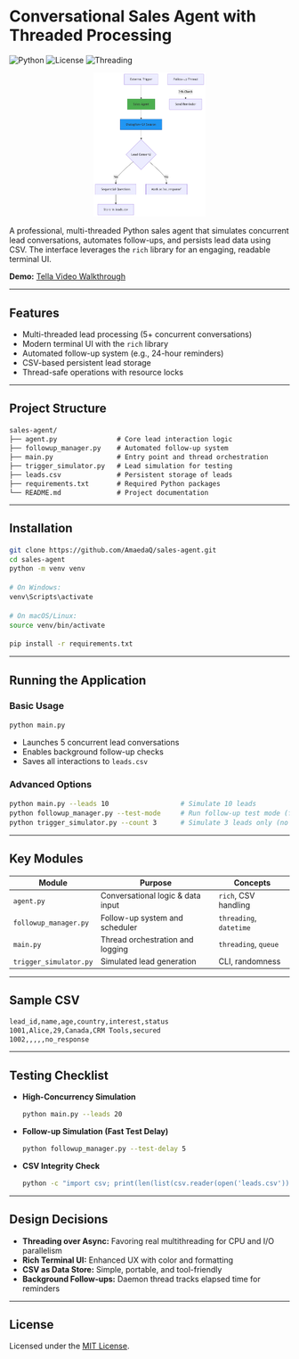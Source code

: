 # Conversational Sales Agent with Threaded Processing

![Python](https://img.shields.io/badge/python-3.8+-blue.svg)
![License](https://img.shields.io/github/license/AmaedaQ/sales-agent)
![Threading](https://img.shields.io/badge/multithreading-supported-green)

<p align="center">
  <img src="architecture-diagram.png" alt="Architecture Diagram" width="200"/>
</p>

A professional, multi-threaded Python sales agent that simulates concurrent lead conversations, automates follow-ups, and persists lead data using CSV. The interface leverages the `rich` library for an engaging, readable terminal UI.

 **Demo:** [Tella Video Walkthrough](https://www.tella.tv/video/sales-agent-1-cpdm)

---

##  Features

- Multi-threaded lead processing (5+ concurrent conversations)
- Modern terminal UI with the `rich` library
- Automated follow-up system (e.g., 24-hour reminders)
- CSV-based persistent lead storage
- Thread-safe operations with resource locks

---

##  Project Structure

```
sales-agent/
├── agent.py               # Core lead interaction logic
├── followup_manager.py    # Automated follow-up system
├── main.py                # Entry point and thread orchestration
├── trigger_simulator.py   # Lead simulation for testing
├── leads.csv              # Persistent storage of leads
├── requirements.txt       # Required Python packages
└── README.md              # Project documentation
```

---

##  Installation

```bash
git clone https://github.com/AmaedaQ/sales-agent.git
cd sales-agent
python -m venv venv

# On Windows:
venv\Scripts\activate

# On macOS/Linux:
source venv/bin/activate

pip install -r requirements.txt
```

---

##  Running the Application

### Basic Usage

```bash
python main.py
```
- Launches 5 concurrent lead conversations
- Enables background follow-up checks
- Saves all interactions to `leads.csv`

### Advanced Options

```bash
python main.py --leads 10                  # Simulate 10 leads
python followup_manager.py --test-mode     # Run follow-up test mode (faster delay)
python trigger_simulator.py --count 3      # Simulate 3 leads only (no processing)
```

---

##  Key Modules

| Module                 | Purpose                           | Concepts                |
|------------------------|-----------------------------------|-------------------------|
| `agent.py`             | Conversational logic & data input | `rich`, CSV handling    |
| `followup_manager.py`  | Follow-up system and scheduler    | `threading`, `datetime` |
| `main.py`              | Thread orchestration and logging  | `threading`, `queue`    |
| `trigger_simulator.py` | Simulated lead generation         | CLI, randomness         |

---

##  Sample CSV

```csv
lead_id,name,age,country,interest,status
1001,Alice,29,Canada,CRM Tools,secured
1002,,,,,no_response
```

---

##  Testing Checklist

- **High-Concurrency Simulation**
  ```bash
  python main.py --leads 20
  ```
- **Follow-up Simulation (Fast Test Delay)**
  ```bash
  python followup_manager.py --test-delay 5
  ```
- **CSV Integrity Check**
  ```bash
  python -c "import csv; print(len(list(csv.reader(open('leads.csv')))))"
  ```

---

##  Design Decisions

- **Threading over Async:** Favoring real multithreading for CPU and I/O parallelism
- **Rich Terminal UI:** Enhanced UX with color and formatting
- **CSV as Data Store:** Simple, portable, and tool-friendly
- **Background Follow-ups:** Daemon thread tracks elapsed time for reminders

---

##  License

Licensed under the [MIT License](LICENSE).
